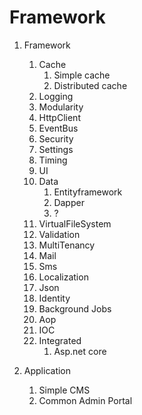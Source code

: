 # Framework

1. Framework  
   1. Cache
      1. Simple cache
      2. Distributed cache
   2. Logging
   3. Modularity
   4. HttpClient
   5. EventBus
   6. Security
   7. Settings
   8. Timing
   9. UI
   10. Data
       1. Entityframework
       2. Dapper
       3. ?
   11. VirtualFileSystem
   12. Validation
   13. MultiTenancy
   14. Mail
   15. Sms
   15. Localization
   16. Json
   17. Identity
   18. Background Jobs
   20. Aop
   21. IOC
   22. Integrated
       1. Asp.net core
       
2. Application  
   1. Simple CMS
   3. Common Admin Portal